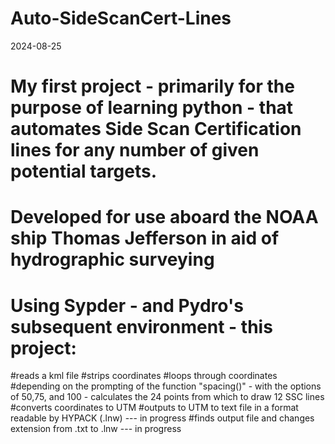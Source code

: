 # Auto-SideScanCert-Lines
2024-08-25
# My first project - primarily for the purpose of learning python - that automates Side Scan Certification lines for any number of given potential targets. 
# Developed for use aboard the NOAA ship Thomas Jefferson in aid of hydrographic surveying 

# Using Sypder - and Pydro's subsequent environment - this project:
  #reads a kml file
  #strips coordinates
  #loops through coordinates
    #depending on the prompting of the function "spacing()" - with the options of 50,75, and 100 - calculates the 24 points from which to draw 12 SSC lines
    #converts coordinates to UTM
  #outputs to UTM to text file in a format readable by HYPACK (.lnw) --- in progress
  #finds output file and changes extension from .txt to .lnw --- in progress
